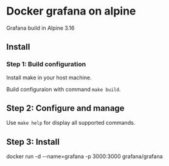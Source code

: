 # Docker grafana on alpine

Grafana build in Alpine 3.16

## Install

### Step 1: Build configuration

Install make in your host machine.

Build configuraion with command ``make build``.

## Step 2: Configure and manage

Use ``make help`` for display all supported commands.

## Step 3: Install 

docker run -d --name=grafana -p 3000:3000 grafana/grafana
